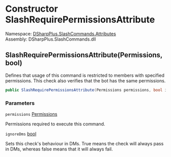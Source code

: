 # Constructor SlashRequirePermissionsAttribute

Namespace: [DSharpPlus.SlashCommands.Attributes](DSharpPlus.SlashCommands.Attributes.md)  
Assembly: DSharpPlus.SlashCommands.dll

## <a id="DSharpPlus_SlashCommands_Attributes_SlashRequirePermissionsAttribute__ctor_DSharpPlus_Permissions_System_Boolean_"></a>SlashRequirePermissionsAttribute\(Permissions, bool\)

Defines that usage of this command is restricted to members with specified permissions. This check also verifies that the bot has the same permissions.

```csharp
public SlashRequirePermissionsAttribute(Permissions permissions, bool ignoreDms = true)
```

### Parameters

`permissions` [Permissions](DSharpPlus.Permissions.md)

Permissions required to execute this command.

`ignoreDms` [bool](https://learn.microsoft.com/dotnet/api/system.boolean)

Sets this check's behaviour in DMs. True means the check will always pass in DMs, whereas false means that it will always fail.

